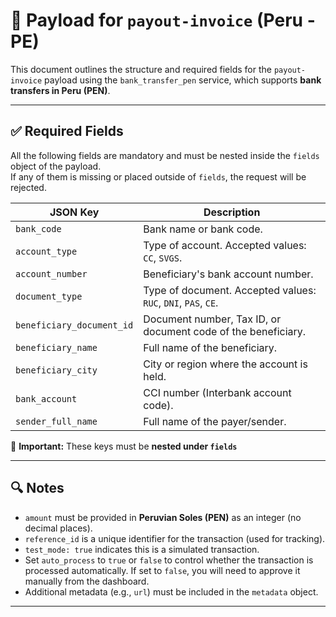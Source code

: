 # 📄 Payload for `payout-invoice` (Peru - PE)

This document outlines the structure and required fields for the `payout-invoice` payload using the `bank_transfer_pen` service, which supports **bank transfers in Peru (PEN)**.

---

## ✅ Required Fields

All the following fields are mandatory and must be nested inside the `fields` object of the payload.  
If any of them is missing or placed outside of `fields`, the request will be rejected.

| JSON Key                  | Description                                                                 |
|---------------------------|-----------------------------------------------------------------------------|
| `bank_code`               | Bank name or bank code.                                                     |
| `account_type`            | Type of account. Accepted values: `CC`, `SVGS`.                             |
| `account_number`          | Beneficiary's bank account number.                                          |
| `document_type`           | Type of document. Accepted values: `RUC`, `DNI`, `PAS`, `CE`.               |
| `beneficiary_document_id` | Document number, Tax ID, or document code of the beneficiary.               |
| `beneficiary_name`        | Full name of the beneficiary.                                               |
| `beneficiary_city`        | City or region where the account is held.                                   |
| `bank_account`            | CCI number (Interbank account code).                                        |
| `sender_full_name`        | Full name of the payer/sender.                                              |

📝 **Important:** These keys must be **nested under `fields`**

---

## 🔍 Notes

- `amount` must be provided in **Peruvian Soles (PEN)** as an integer (no decimal places).
- `reference_id` is a unique identifier for the transaction (used for tracking).
- `test_mode: true` indicates this is a simulated transaction.
- Set `auto_process` to `true` or `false` to control whether the transaction is processed automatically. If set to `false`, you will need to approve it manually from the dashboard.
- Additional metadata (e.g., `url`) must be included in the `metadata` object.

---
